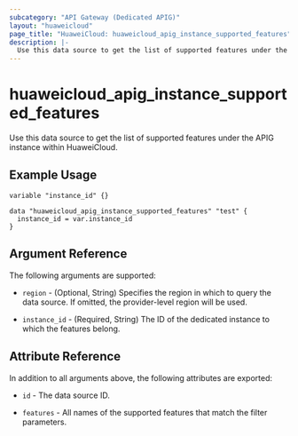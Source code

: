 ```yaml
---
subcategory: "API Gateway (Dedicated APIG)"
layout: "huaweicloud"
page_title: "HuaweiCloud: huaweicloud_apig_instance_supported_features"
description: |-
  Use this data source to get the list of supported features under the APIG instance within HuaweiCloud.
---
```


# huaweicloud_apig_instance_supported_features

Use this data source to get the list of supported features under the APIG instance within HuaweiCloud.

## Example Usage

```hcl
variable "instance_id" {}

data "huaweicloud_apig_instance_supported_features" "test" {
  instance_id = var.instance_id
}
```

## Argument Reference

The following arguments are supported:

* `region` - (Optional, String) Specifies the region in which to query the data source.
  If omitted, the provider-level region will be used.

* `instance_id` - (Required, String) The ID of the dedicated instance to which the features belong.

## Attribute Reference

In addition to all arguments above, the following attributes are exported:

* `id` - The data source ID.

* `features` - All names of the supported features that match the filter parameters.
